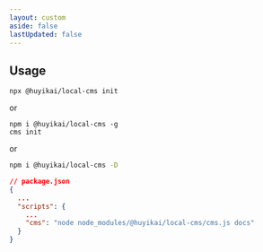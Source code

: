 ```yaml
---
layout: custom
aside: false
lastUpdated: false
---
```


## Usage

```shell
npx @huyikai/local-cms init
```

or

```shell
npm i @huyikai/local-cms -g
cms init
```

or

```sh
npm i @huyikai/local-cms -D
```

```json
// package.json
{
  ...
  "scripts": {
    ...
    "cms": "node node_modules/@huyikai/local-cms/cms.js docs"
  }
}
```

